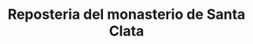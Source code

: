 ---
title: "Reposteria del monasterio de Santa Clata"
url: /palma/reposteria-del-monasterio-de-santa-clata/
shop: panadería
---